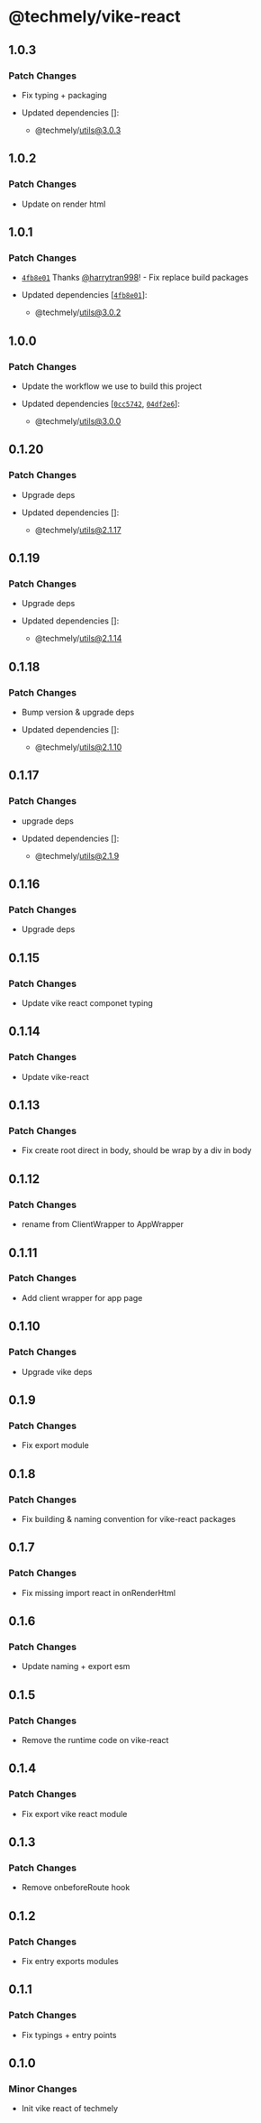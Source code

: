 # @techmely/vike-react

## 1.0.3

### Patch Changes

- Fix typing + packaging

- Updated dependencies []:
  - @techmely/utils@3.0.3

## 1.0.2

### Patch Changes

- Update on render html

## 1.0.1

### Patch Changes

- [`4fb8e01`](https://github.com/techmely/essential-packages/commit/4fb8e018133c2abaf622762e1b53667191b624d8) Thanks [@harrytran998](https://github.com/harrytran998)! - Fix replace build packages

- Updated dependencies [[`4fb8e01`](https://github.com/techmely/essential-packages/commit/4fb8e018133c2abaf622762e1b53667191b624d8)]:
  - @techmely/utils@3.0.2

## 1.0.0

### Patch Changes

- Update the workflow we use to build this project

- Updated dependencies [[`0cc5742`](https://github.com/techmely/essential-packages/commit/0cc5742b2da509662f7a9f51ad6f0757864cedd1), [`04df2e6`](https://github.com/techmely/essential-packages/commit/04df2e6dedb74bb11283f03216d475e044bf55ea)]:
  - @techmely/utils@3.0.0

## 0.1.20

### Patch Changes

- Upgrade deps

- Updated dependencies []:
  - @techmely/utils@2.1.17

## 0.1.19

### Patch Changes

- Upgrade deps

- Updated dependencies []:
  - @techmely/utils@2.1.14

## 0.1.18

### Patch Changes

- Bump version & upgrade deps

- Updated dependencies []:
  - @techmely/utils@2.1.10

## 0.1.17

### Patch Changes

- upgrade deps

- Updated dependencies []:
  - @techmely/utils@2.1.9

## 0.1.16

### Patch Changes

- Upgrade deps

## 0.1.15

### Patch Changes

- Update vike react componet typing

## 0.1.14

### Patch Changes

- Update vike-react

## 0.1.13

### Patch Changes

- Fix create root direct in body, should be wrap by a div in body

## 0.1.12

### Patch Changes

- rename from ClientWrapper to AppWrapper

## 0.1.11

### Patch Changes

- Add client wrapper for app page

## 0.1.10

### Patch Changes

- Upgrade vike deps

## 0.1.9

### Patch Changes

- Fix export module

## 0.1.8

### Patch Changes

- Fix building & naming convention for vike-react packages

## 0.1.7

### Patch Changes

- Fix missing import react in onRenderHtml

## 0.1.6

### Patch Changes

- Update naming + export esm

## 0.1.5

### Patch Changes

- Remove the runtime code on vike-react

## 0.1.4

### Patch Changes

- Fix export vike react module

## 0.1.3

### Patch Changes

- Remove onbeforeRoute hook

## 0.1.2

### Patch Changes

- Fix entry exports modules

## 0.1.1

### Patch Changes

- Fix typings + entry points

## 0.1.0

### Minor Changes

- Init vike react of techmely
